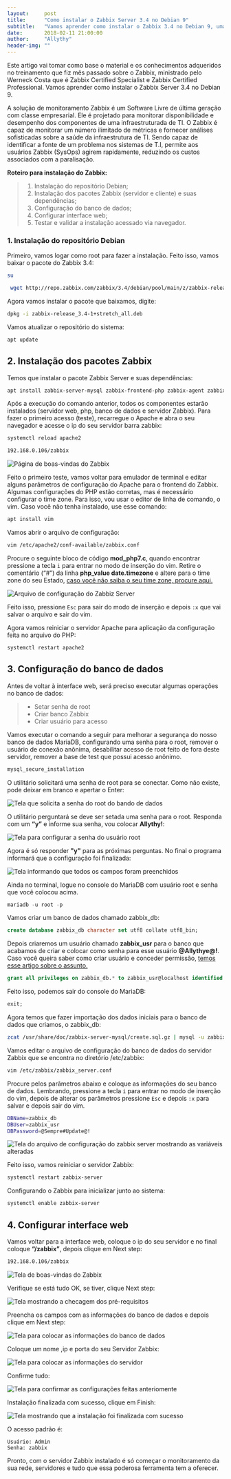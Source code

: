 ```yaml
---
layout:     post
title:      "Como instalar o Zabbix Server 3.4 no Debian 9"
subtitle:   "Vamos aprender como instalar o Zabbix 3.4 no Debian 9, uma solução livre para monitoramento."
date:       2018-02-11 21:00:00
author:     "Allythy"
header-img: ""
---
```


Este artigo vai tomar como base o material e os conhecimentos adqueridos no treinamento que fiz mês passado sobre o Zabbix, ministrado pelo Werneck Costa que é Zabbix Certified Specialist e Zabbix Certified Professional. Vamos aprender como instalar o Zabbix Server 3.4 no Debian 9.

 A solução de monitoramento Zabbix é um Software Livre de última geração com classe empresarial. Ele é projetado para monitorar disponibilidade e desempenho dos componentes de uma infraestruturada de TI. O Zabbix é capaz de monitorar um número ilimitado de métricas e fornecer análises sofisticadas sobre a saúde da infraestrutura de TI. Sendo capaz de identificar a fonte de um problema nos sistemas de T.I, permite aos usuários Zabbix (SysOps) agirem rapidamente, reduzindo os custos associados com a paralisação.

__Roteiro para instalação do Zabbix:__

>1. Instalação do repositório Debian;
>2. Instalação dos pacotes Zabbix (servidor e cliente) e suas dependências;
>3. Configuração do banco de dados;
>4. Configurar interface web;
>5. Testar e validar a instalação acessado via navegador.

### 1. Instalação do repositório Debian

Primeiro, vamos logar como root para fazer a instalação. Feito isso, vamos baixar o pacote do Zabbix 3.4:

```bash
su
```
```bash
 wget http://repo.zabbix.com/zabbix/3.4/debian/pool/main/z/zabbix-release/zabbix-release_3.4-1+stretch_all.deb
 ```

Agora vamos instalar o pacote que baixamos, digite:
```bash
dpkg -i zabbix-release_3.4-1+stretch_all.deb
```

Vamos atualizar o repositório do sistema:
```bash
apt update
```

## 2. Instalação dos pacotes Zabbix

Temos que instalar o pacote Zabbix Server e suas dependências:
```bash
apt install zabbix-server-mysql zabbix-frontend-php zabbix-agent zabbix-get -y
```

Após a execução do comando anterior, todos os componentes estarão instalados (servidor web, php, banco de dados e servidor Zabbix). Para fazer o primeiro acesso (teste), recarregue o Apache e abra o seu navegador e acesse o ip do seu servidor barra zabbix:
```bash
systemctl reload apache2
```
```bash
192.168.0.106/zabbix
```
![Página de boas-vindas do Zabbix](img/zabbix1.png)

Feito o primeiro teste, vamos voltar para emulador de terminal e editar alguns parâmetros de configuração do Apache para o frontend do Zabbix. Algumas configurações do PHP estão corretas, mas é necessário configurar o time zone. Para isso, vou usar o editor de linha de comando, o vim. Caso você não tenha instalado, use esse comando:
```bash
apt install vim
```

Vamos abrir o arquivo de configuração:

```bash
vim /etc/apache2/conf-available/zabbix.conf
```

Procure o seguinte bloco de código __mod_php7.c__, quando encontrar pressione a tecla `i` para entrar no modo de inserção do vim.
Retire o comentário (“#”) da linha __php_value date.timezone__ e altere para o time zone do seu Estado,
<a href="https://secure.php.net/manual/en/timezones.america.php" target="_ blank">caso você não saiba o seu time zone, procure aqui.</a>

![Arquivo de configuração do Zabbiz Server](img/zabbix2.png)

Feito isso, pressione `Esc` para sair do modo de inserção e depois `:x` que vai salvar o arquivo e sair do vim.

Agora vamos reiniciar o servidor Apache para aplicação da configuração feita no arquivo do PHP:

```bash
systemctl restart apache2
```

## 3. Configuração do banco de dados

Antes de voltar à interface web, será preciso executar algumas operações no banco de dados:

>- Setar senha de root
>- Criar banco Zabbix
>- Criar usuário para acesso

Vamos executar o comando a seguir para melhorar a segurança do nosso banco de dados MariaDB, configurando uma senha para o root, remover o usuário de conexão anônima, desabilitar acesso de root feito de fora deste servidor, remover a base de test que possui acesso anônimo.

```bash
mysql_secure_installation
```

O utilitário solicitará uma senha de root para se conectar. Como não existe, pode deixar em branco e apertar o Enter:

![Tela que solicita a senha do root do bando de dados](img/zabbix3.png)

O utilitário perguntará se deve ser setada uma senha para o root. Responda com um __“y”__ e informe sua senha, vou colocar __Allythy!__:

![Tela para configurar a senha do usuário root](img/zabbix4.png)

Agora é só responder __"y"__ para as próximas perguntas. No final o programa informará que a configuração foi finalizada:

![Tela informando que todos os campos foram preenchidos](img/zabbix5.png)

Ainda no terminal, logue no console do MariaDB com usuário root e senha que você colocou acima.

```sql
mariadb -u root -p
```

Vamos criar um banco de dados chamado zabbix_db:
```sql
create database zabbix_db character set utf8 collate utf8_bin;
```

Depois criaremos um usuário chamado __zabbix_usr__ para o banco que acabamos de criar e colocar como senha para esse usuário __@Allythye@!__. Caso você queira saber como criar usuário e conceder permissão,
<a href="https://allythy.github.io/Como-criar-um-novo-usuario-e-conceder-permissoes-no-MariaD-e-MySQL" target="_ blank">temos esse artigo sobre o assunto.</a>

```sql
grant all privileges on zabbix_db.* to zabbix_usr@localhost identified by '@Allythye@!';
```
Feito isso, podemos sair do console do MariaDB:

```sql
exit;
```

Agora temos que fazer importação dos dados iniciais para o banco de dados que criamos, o zabbix_db:

```bash
zcat /usr/share/doc/zabbix-server-mysql/create.sql.gz | mysql -u zabbix_usr -p@Allythye@! zabbix_db
```
Vamos editar o arquivo de configuração do banco de dados do servidor Zabbix que se encontra no diretório /etc/zabbix:

```bash
vim /etc/zabbix/zabbix_server.conf
```
Procure pelos parâmetros abaixo e coloque as informações do seu banco de dados. Lembrando, pressione a tecla `i` para entrar no modo de inserção do vim, depois de alterar os parâmetros pressione `Esc` e depois `:x` para salvar e depois sair do vim.

```bash
DBName=zabbix_db
DBUser=zabbix_usr
DBPassword=@Sempre#Update@!
```
![Tela do arquivo de configuração do zabbix server mostrando as variáveis alteradas](img/zabbix6.png)

Feito isso, vamos reiniciar o servidor Zabbix:

```bash
systemctl restart zabbix-server
```
Configurando o Zabbix para inicializar junto ao sistema:

```bash
systemctl enable zabbix-server
```

## 4. Configurar interface web

Vamos voltar para a interface web, coloque o ip do seu servidor e no final coloque __“/zabbix”__, depois clique em Next step:

```bash
192.168.0.106/zabbix
```
![Tela de boas-vindas do Zabbix](img/zabbix1.png)

Verifique se está tudo OK, se tiver, clique Next step:

![Tela mostrando a checagem dos pré-requisitos](img/zabbix7.png)

Preencha os campos com as informações do banco de dados e depois clique em Next step:

![Tela para colocar as informações do banco de dados](img/zabbix8.png)

Coloque um nome ,ip e porta do seu Servidor Zabbix:

![Tela para colocar as informações do servidor](img/zabbix9.png)

Confirme tudo:

![Tela para confirmar as configurações feitas anteriomente](img/zabbix11.png)

Instalação finalizada com sucesso, clique em Finish:

![Tela mostrando que a instalação foi finalizada com sucesso](img/zabbix12.png)

O acesso padrão é:

```
Usuário: Admin
Senha: zabbix
```
Pronto, com o servidor Zabbix instalado é só começar o monitoramento da sua rede, servidores e tudo que essa poderosa ferramenta tem a oferecer.
